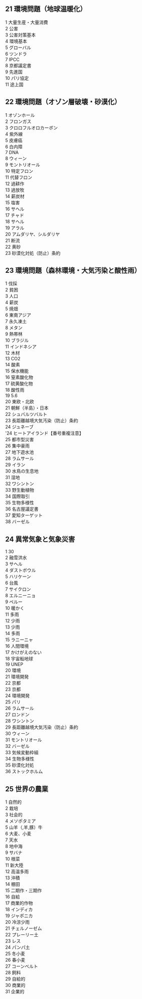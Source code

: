 ## 21  環境問題（地球温暖化）
1    大量生産・大量消費  
2    公害  
3    公害対策基本  
4    環境基本  
5    グローバル  
6    ツンドラ  
7    IPCC  
8    京都議定書  
9    先進国  
10   パリ協定  
11   途上国  


## 22  環境問題（オゾン層破壊・砂漠化）
1    オゾンホール  
2    フロンガス  
3    クロロフルオロカーボン  
4    紫外線  
5    皮膚癌  
6    白内障  
7    DNA  
8    ウィーン  
9    モントリオール  
10   特定フロン  
11   代替フロン  
12   過耕作  
13   過放牧  
14   薪炭材  
15   塩害  
16   サヘル  
17   チャド  
18   サヘル  
19   アラル  
20   アムダリヤ、シルダリヤ  
21   断流  
22   黄砂  
23   砂漠化対処（防止）条約  


## 23  環境問題（森林環境・大気汚染と酸性雨）
1    伐採  
2    貧困  
3    人口  
4    薪炭  
5    焼畑  
6    東南アジア  
7    永久凍土  
8    メタン  
9    熱帯林  
10   ブラジル  
11   インドネシア  
12   木材  
13   CO2  
14   酸素  
15   保水機能  
16   窒素酸化物  
17   硫黄酸化物  
18   酸性雨  
19   5.6  
20   東欧・北欧  
21   朝鮮（半島）・日本  
22   シュバルツバルト  
23   長距離越境大気汚染（防止）条約  
24   ジュネーブ  
'24  ヒートアイランド【番号重複注意】  
25   都市型災害  
26   集中豪雨  
27   地下遊水池  
28   ラムサール  
29   イラン  
30   水鳥の生息地  
31   湿地  
32   ワシントン  
33   野生動植物  
34   国際取引  
35   生物多様性  
36   名古屋議定書  
37   愛知ターゲット  
38   バーゼル  


## 24  異常気象と気象災害
1    30  
2    融雪洪水  
3    サヘル  
4    ダストボウル  
5    ハリケーン  
6    台風  
7    サイクロン  
8    エルニーニョ  
9    ペルー  
10   暖かく  
11   多雨  
12   少雨  
13   少雨  
14   多雨  
15   ラニーニャ  
16   人間環境  
17   かけがえのない  
18   宇宙船地球  
19   UNEP  
20   環境  
21   環境開発  
22   京都  
23   京都  
24   環境開発  
25   パリ  
26   ラムサール  
27   ロンドン  
28   ワシントン  
29   長距離越境大気汚染（防止）条約  
30   ウィーン  
31   モントリオール  
32   バーゼル  
33   気候変動枠組  
34   生物多様性  
35   砂漠化対処  
36   ストックホルム  


## 25  世界の農業
1    自然的  
2    栽培  
3    社会的  
4    メソポタミア  
5    山羊（,羊,豚）牛  
6    大麦、小麦  
7    天水  
8    地中海  
9    サバナ  
10   根菜  
11   新大陸  
12   高温多雨  
13   沖積  
14   棚田  
15   二期作・三期作  
16   自給  
17   商業的作物  
18   インディカ  
19   ジャポニカ  
20   冷涼少雨  
21   チェルノーゼム  
22   プレーリー土  
23   レス  
24   パンパ土  
25   冬小麦  
26   春小麦  
27   コーンベルト  
28   飼料  
29   自給的  
30   商業的  
31   企業的  
